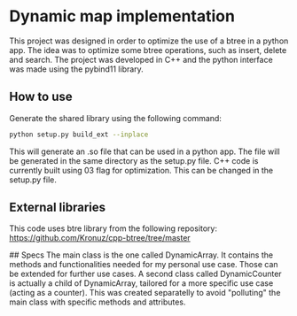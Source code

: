 # Dynamic map implementation

This project was designed in order to optimize the use of a btree in a python app. The idea was to optimize some btree operations, such as insert, delete and search. The project was developed in C++ and the python interface was made using the pybind11 library.

## How to use

Generate the shared library using the following command:

```bash
python setup.py build_ext --inplace
```

This will generate an .so file that can be used in a python app. The file will be generated in the same directory as the setup.py file.
C++ code is currently built using 03 flag for optimization. This can be changed in the setup.py file.

## External libraries

This code uses btre library from the following repository: https://github.com/Kronuz/cpp-btree/tree/master

## Specs
The main class is the one called DynamicArray. It contains the methods and functionalities needed for my personal use case. Those can be extended for further use cases.
A second class called DynamicCounter is actually a child of DynamicArray, tailored for a more specific use case (acting as a counter). This was created separatelly to avoid "polluting" the main class with specific methods and attributes.

